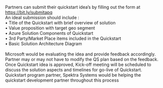 Partners can submit their quickstart idea&rsquo;s by filling out the form at <a href="https://bit.ly/submitapq">https://bit.ly/submitapq</a><br>
An ideal submission should include :<br>
&bull; Title of the Quickstart with brief overview of solution<br>
&bull; Value proposition with target geo segment<br>
&bull; Azure Solution Components of Quickstart<br>
&bull; 3rd Party/Market Place items included in the Quickstart<br>
&bull; Basic Solution Architecture Diagram<br><br>
Microsoft would be evaluating the idea and provide feedback accordingly. Partner may or may not have to modify the QS plan based on the feedback. Once Quickstart idea is approved, Kick-off meeting will be scheduled to discuss the solution aspects and timelines for go-live of Quickstart. Quickstart program partner, Spektra Systems would be helping the quickstart development partner throughout this process

